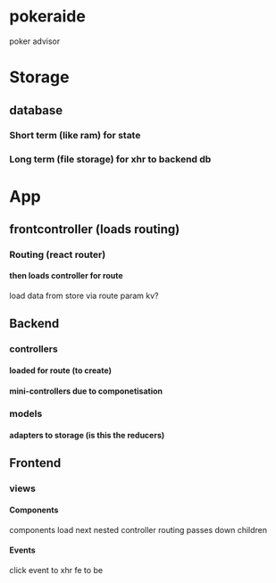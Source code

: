 # pokeraide
poker advisor


# Storage
## database
### Short term (like ram) for state
### Long term (file storage) for xhr to backend db


# App

## frontcontroller (loads routing)
### Routing (react router)
#### then loads controller for route 
load data from store via route param kv?

## Backend
### controllers
#### loaded for route (to create)
#### mini-controllers due to componetisation
### models
#### adapters to storage (is this the reducers)

## Frontend
### views
#### Components
components load next nested controller
routing passes down children
#### Events
click event to xhr fe to be


